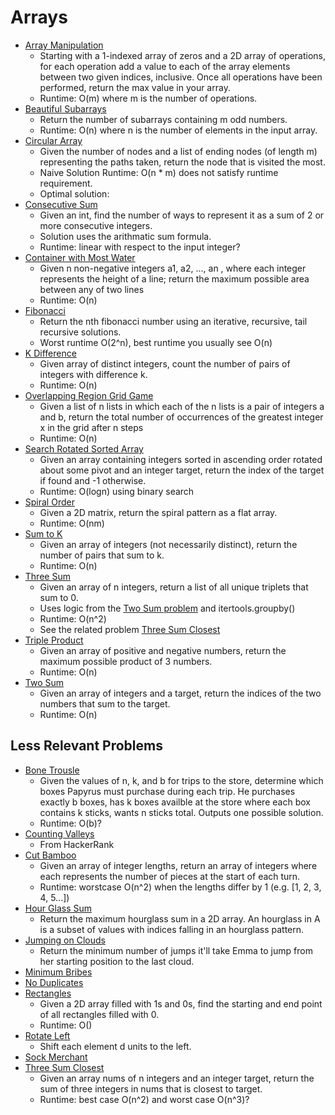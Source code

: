 # Arrays

* [Array Manipulation](array_manipulation.py)
    * Starting with a 1-indexed array of zeros and a 2D array of operations, for each operation add a value to each of
    the array elements between two given indices, inclusive. Once all operations have been performed, return the max
    value in your array.
    * Runtime: O(m) where m is the number of operations.
* [Beautiful Subarrays](beautiful_subarrays.py)
    * Return the number of subarrays containing m odd numbers.
    * Runtime: O(n) where n is the number of elements in the input array.
* [Circular Array](circular_array.py)
	* Given the number of nodes and a list of ending nodes (of length m) representing the paths taken, return the node
	that is visited the most.
	* Naive Solution Runtime: O(n * m) does not satisfy runtime requirement.
	* Optimal solution:
* [Consecutive Sum](consecutive_sum.py)
	* Given an int, find the number of ways to represent it as a sum of 2 or more consecutive integers.
	* Solution uses the arithmatic sum formula.
	* Runtime: linear with respect to the input integer?
* [Container with Most Water](container_with_most_water.py)
	* Given n non-negative integers a1, a2, ..., an , where each integer represents the height of a line; return the
	maximum possible area between any of two lines
	* Runtime: O(n)
* [Fibonacci](fibonacci.py)
	* Return the nth fibonacci number using an iterative, recursive, tail recursive solutions.
	* Worst runtime O(2^n), best runtime you usually see O(n)
* [K Difference](k_difference.py)
	* Given array of distinct integers, count the number of pairs of integers with difference k.
	* Runtime: O(n)
* [Overlapping Region Grid Game](overlapping_region_grid_game.py)
	* Given a list of n lists in which each of the n lists is a pair of integers a and b, return the total number of
	occurrences of the greatest integer x in the grid after n steps
	* Runtime: O(n)
* [Search Rotated Sorted Array](search_rotated_sorted_array.py)
	* Given an array containing integers sorted in ascending order rotated about some pivot and an integer target,
	return the index of the target if found and -1 otherwise.
	* Runtime: O(logn) using binary search
* [Spiral Order](spiral_order.py)
	* Given a 2D matrix, return the spiral pattern as a flat array.
	* Runtime: O(nm)
* [Sum to K](sum_to_k.py)
	* Given an array of integers (not necessarily distinct), return the number of pairs that sum to k.
	* Runtime: O(n)
* [Three Sum](three_sum.py)
	* Given an array of n integers, return a list of all unique triplets that sum to 0.
	* Uses logic from the [Two Sum problem](two_sum.py) and itertools.groupby()
	* Runtime: O(n^2)
	* See the related problem [Three Sum Closest](three_sum_closest.py)
* [Triple Product](tripleProduct.java)
	* Given an array of positive and negative numbers, return the maximum possible product of 3 numbers.
	* Runtime: O(n)
* [Two Sum](two_sum.py)
	* Given an array of integers and a target, return the indices of the two numbers that sum to the target.
	* Runtime: O(n)

## Less Relevant Problems
* [Bone Trousle](bonetrousle.py)
    * Given the values of n, k, and b for trips to the store, determine which boxes Papyrus must purchase during each
    trip. He purchases exactly b boxes, has k boxes availble at the store where each box contains k sticks, wants n
    sticks total. Outputs one possible solution.
    * Runtime: O(b)?
* [Counting Valleys](counting_valleys.py)
	* From HackerRank
* [Cut Bamboo](cut_bamboo.py)
	* Given an array of integer lengths, return an array of integers where each represents the number of pieces at the
	start of each turn.
	* Runtime: worstcase O(n^2) when the lengths differ by 1 (e.g. [1, 2, 3, 4, 5...])
* [Hour Glass Sum](hour_glass_sum.py)
	* Return the maximum hourglass sum in a 2D array. An hourglass in A is a subset of values with indices falling in an
	hourglass pattern.
* [Jumping on Clouds](jumping_on_clouds.py)
	* Return the minimum number of jumps it'll take Emma to jump from her starting position to the last cloud.
* [Minimum Bribes](minimum_bribes.py)
* [No Duplicates](no_duplicates.py)
* [Rectangles](rectangles.py)
	* Given a 2D array filled with 1s and 0s, find the starting and end point of all rectangles filled with 0.
	* Runtime: O()
* [Rotate Left](rot_left.py)
	* Shift each element d units to the left.
* [Sock Merchant](sock_merchant.py)
* [Three Sum Closest](three_sum_closest.py)
	* Given an array nums of n integers and an integer target, return the sum of three integers in nums that is closest
	to target.
	* Runtime: best case O(n^2) and worst case O(n^3)?